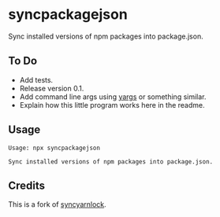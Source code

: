 # syncpackagejson

Sync installed versions of npm packages into package.json.

## To Do

- Add tests.
- Release version 0.1.
- Add command line args using [yargs](https://github.com/yargs/yargs) or something similar.
- Explain how this little program works here in the readme.

## Usage

```shell
Usage: npx syncpackagejson

Sync installed versions of npm packages into package.json.
```

## Credits

This is a fork of [syncyarnlock](https://github.com/vasilevich/sync-yarnlock-into-packagejson).
